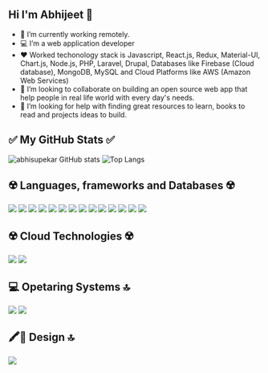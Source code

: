## Hi I'm Abhijeet 👋

- 🔭 I’m currently working remotely.
- 💻 I’m a web application developer
- ❤ Worked techonology stack is Javascript, React.js, Redux, Material-UI, Chart.js, Node.js, PHP, Laravel, Drupal, Databases like Firebase (Cloud database), MongoDB, MySQL and Cloud Platforms like AWS (Amazon Web Services)
- 👯 I’m looking to collaborate on building an open source web app that help people in real life world with every day's needs.
- 🤔 I’m looking for help with finding great resources to learn, books to read and projects ideas to build.
<!-- Javascript, React.js, Node.js, MongoDB, Material-UI, Chart.js, Firebase, PHP, Laravel, Drupal, MySQL, Apache, Nginx, GIT, SVN, -->

## ✅ My GitHub Stats ✅
![abhisupekar GitHub stats](https://github-readme-stats.vercel.app/api?username=abhisupekar&count_private=true&stars=true&include_all_commits=true&show_icons=true&theme=radical)
![Top Langs](https://github-readme-stats.vercel.app/api/top-langs/?username=abhisupekar&layout=compact&theme=radical)


## ☢️ Languages, frameworks and Databases ☢️
<img src="https://img.shields.io/badge/JavaScript-F7DF1E?style=for-the-badge&logo=javascript&logoColor=black" /> <img src="https://img.shields.io/badge/React-20232A?style=for-the-badge&logo=react&logoColor=61DAFB" /> <img src="https://img.shields.io/badge/Redux-593D88?style=for-the-badge&logo=redux&logoColor=white" /> <img src="https://img.shields.io/badge/MongoDB-4EA94B?style=for-the-badge&logo=mongodb&logoColor=white" /> <img src="https://img.shields.io/badge/Bootstrap-563D7C?style=for-the-badge&logo=bootstrap&logoColor=white" /> <img src="https://img.shields.io/badge/Material--UI-0081CB?style=for-the-badge&logo=material-ui&logoColor=white" /> <img src="https://img.shields.io/badge/ChartJS-FF6384?style=for-the-badge&logo=chart-dot-js&logoColor=white" /> <img src="https://img.shields.io/badge/HTML5-E34F26?style=for-the-badge&logo=html5&logoColor=white" /> <img src="https://img.shields.io/badge/CSS3-1572B6?style=for-the-badge&logo=css3&logoColor=white" /> <img src="https://img.shields.io/badge/Node.js-43853D?style=for-the-badge&logo=node-dot-js&logoColor=white" /> <img src="https://img.shields.io/badge/PHP-777BB4?style=for-the-badge&logo=php&logoColor=white" /> <img src="https://img.shields.io/badge/MySQL-00000F?style=for-the-badge&logo=mysql&logoColor=white" /> <img src="https://img.shields.io/badge/Laravel-FF2D20?style=for-the-badge&logo=laravel&logoColor=white" /> <img src="https://img.shields.io/badge/Docker-2CA5E0?style=for-the-badge&logo=docker&logoColor=white" />


## ☢️ Cloud Technologies ☢️
<img src="https://img.shields.io/badge/firebase-ffca28?style=for-the-badge&logo=firebase&logoColor=black" /> <img src="https://img.shields.io/badge/Amazon_AWS-232F3E?style=for-the-badge&logo=amazon-aws&logoColor=white" />


## 💻 Opetaring Systems 🔝
<img src="https://img.shields.io/badge/Linux-FCC624?style=for-the-badge&logo=linux&logoColor=black" />  <img src="https://img.shields.io/badge/Windows-0078D6?style=for-the-badge&logo=windows&logoColor=white" />

## 🖍📐 Design 🔝
<img src="https://img.shields.io/badge/Adobe%20InDesign-FF3366?style=for-the-badge&logo=Adobe%20InDesign&logoColor=white" /> 
